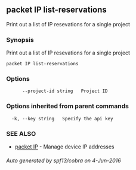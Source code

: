 ## packet IP list-reservations

Print out a list of IP resevations for a single project

### Synopsis


Print out a list of IP resevations for a single project

```
packet IP list-reservations
```

### Options

```
      --project-id string   Project ID
```

### Options inherited from parent commands

```
  -k, --key string   Specify the api key
```

### SEE ALSO
* [packet IP](packet_IP.md)	 - Manage device IP addresses

###### Auto generated by spf13/cobra on 4-Jun-2016
